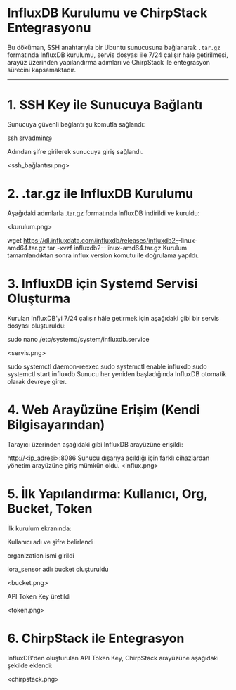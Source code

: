 # InfluxDB Kurulumu ve ChirpStack Entegrasyonu

Bu döküman, SSH anahtarıyla bir Ubuntu sunucusuna bağlanarak `.tar.gz` formatında InfluxDB kurulumu, servis dosyası ile 7/24 çalışır hale getirilmesi, arayüz üzerinden yapılandırma adımları ve ChirpStack ile entegrasyon sürecini kapsamaktadır.

---

# 1. SSH Key ile Sunucuya Bağlantı

Sunucuya güvenli bağlantı şu komutla sağlandı:

ssh srvadmin@<ip adresi>

Adından şifre girilerek sunucuya giriş sağlandı.

<ssh_bağlantısı.png>

# 2. .tar.gz ile InfluxDB Kurulumu
Aşağıdaki adımlarla .tar.gz formatında InfluxDB indirildi ve kuruldu:

<kurulum.png>

wget https://dl.influxdata.com/influxdb/releases/influxdb2-<versiyon>-linux-amd64.tar.gz
tar -xvzf influxdb2-<versiyon>-linux-amd64.tar.gz
Kurulum tamamlandıktan sonra influx version komutu ile doğrulama yapıldı.

# 3. InfluxDB için Systemd Servisi Oluşturma
Kurulan InfluxDB’yi 7/24 çalışır hâle getirmek için aşağıdaki gibi bir servis dosyası oluşturuldu:

sudo nano /etc/systemd/system/influxdb.service

<servis.png>

sudo systemctl daemon-reexec
sudo systemctl enable influxdb
sudo systemctl start influxdb
Sunucu her yeniden başladığında InfluxDB otomatik olarak devreye girer.

# 4. Web Arayüzüne Erişim (Kendi Bilgisayarından)
Tarayıcı üzerinden aşağıdaki gibi InfluxDB arayüzüne erişildi:

http://<ip_adresi>:8086
Sunucu dışarıya açıldığı için farklı cihazlardan yönetim arayüzüne giriş mümkün oldu.
<influx.png>

# 5. İlk Yapılandırma: Kullanıcı, Org, Bucket, Token

İlk kurulum ekranında:

Kullanıcı adı ve şifre belirlendi

organization ismi girildi

lora_sensor adlı bucket oluşturuldu

<bucket.png>

API Token Key üretildi

<token.png>

# 6. ChirpStack ile Entegrasyon
InfluxDB'den oluşturulan API Token Key, ChirpStack arayüzüne aşağıdaki şekilde eklendi:

<chirpstack.png>